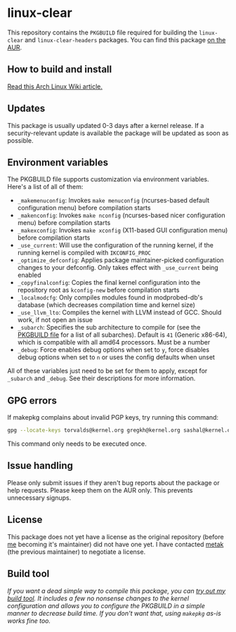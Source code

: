 # linux-clear
This repository contains the `PKGBUILD` file required for building the `linux-clear` and `linux-clear-headers` packages.
You can find this package [on the AUR](https://aur.archlinux.org/pkgbase/linux-clear).

## How to build and install
[Read this Arch Linux Wiki article.](https://wiki.archlinux.org/title/Arch_User_Repository)

## Updates
This package is usually updated 0-3 days after a kernel release.
If a security-relevant update is available the package will be updated as soon as possible.

## Environment variables
The PKGBUILD file supports customization via environment variables. Here's a list of all of them:
- `_makemenuconfig`: Invokes `make menuconfig` (ncurses-based default configuration menu) before compilation starts
- `_makenconfig`: Invokes `make nconfig` (ncurses-based nicer configuration menu) before compilation starts
- `_makexconfig`: Invokes `make xconfig` (X11-based GUI configuration menu) before compilation starts
- `_use_current`: Will use the configuration of the running kernel, if the running kernel is compiled with `IKCONFIG_PROC`
- `_optimize_defconfig`: Applies package maintainer-picked configuration changes to your defconfig. Only takes effect with `_use_current` being enabled
- `_copyfinalconfig`: Copies the final kernel configuration into the repository root as `kconfig-new` before compilation starts
- `_localmodcfg`: Only compiles modules found in modprobed-db's database (which decreases compilation time and kernel size)
- `_use_llvm_lto`: Compiles the kernel with LLVM instead of GCC. Should work, if not open an issue
- `_subarch`: Specifies the sub architecture to compile for (see the [PKGBUILD file](https://git.staropensource.de/JeremyStarTM/aur-linux-clear/src/branch/develop/PKGBUILD) for a list of all subarches). Default is `41` (Generic x86-64), which is compatible with all amd64 processors. Must be a number
- `_debug`: Force enables debug options when set to `y`, force disables debug options when set to `n` or uses the config defaults when unset

All of these variables just need to be set for them to apply, except for `_subarch` and `_debug`. See their descriptions for more information.

## GPG errors
If makepkg complains about invalid PGP keys, try running this command:
```bash
gpg --locate-keys torvalds@kernel.org gregkh@kernel.org sashal@kernel.org benhh@debian.org
```
This command only needs to be executed once.

## Issue handling
Please only submit issues if they aren't bug reports about the package or help requests.
Please keep them on the AUR only. This prevents unnecessary signups.

## License
This package does not yet have a license as the original repository (before [me](https://git.staropensource.de/JeremyStarTM) becoming it's maintainer) did not have one yet.
I have contacted [metak](https://aur.archlinux.org/account/metak) (the previous maintainer) to negotiate a license.

## Build tool
*If you want a dead simple way to compile this package, you can [try out my build tool](https://git.staropensource.de/JeremyStarTM/jstm-optimized). It includes a few no nonsense changes to the kernel configuration and allows you to configure the PKGBUILD in a simple manner to decrease build time. If you don't want that, using `makepkg` as-is works fine too.*
